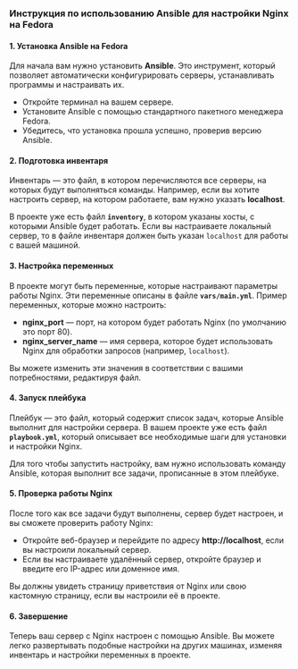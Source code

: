 ### Инструкция по использованию Ansible для настройки Nginx на Fedora

#### 1. Установка Ansible на Fedora

Для начала вам нужно установить **Ansible**. Это инструмент, который позволяет автоматически конфигурировать серверы, устанавливать программы и настраивать их.

- Откройте терминал на вашем сервере.
- Установите Ansible с помощью стандартного пакетного менеджера Fedora. 
- Убедитесь, что установка прошла успешно, проверив версию Ansible.

#### 2. Подготовка инвентаря

Инвентарь — это файл, в котором перечисляются все серверы, на которых будут выполняться команды. Например, если вы хотите настроить сервер, на котором работаете, вам нужно указать **localhost**. 

В проекте уже есть файл **`inventory`**, в котором указаны хосты, с которыми Ansible будет работать. Если вы настраиваете локальный сервер, то в файле инвентаря должен быть указан `localhost` для работы с вашей машиной.

#### 3. Настройка переменных

В проекте могут быть переменные, которые настраивают параметры работы Nginx. Эти переменные описаны в файле **`vars/main.yml`**. Пример переменных, которые можно настроить:

- **nginx_port** — порт, на котором будет работать Nginx (по умолчанию это порт 80).
- **nginx_server_name** — имя сервера, которое будет использовать Nginx для обработки запросов (например, `localhost`).

Вы можете изменить эти значения в соответствии с вашими потребностями, редактируя файл.

#### 4. Запуск плейбука

Плейбук — это файл, который содержит список задач, которые Ansible выполнит для настройки сервера. В вашем проекте уже есть файл **`playbook.yml`**, который описывает все необходимые шаги для установки и настройки Nginx.

Для того чтобы запустить настройку, вам нужно использовать команду Ansible, которая выполнит все задачи, прописанные в этом плейбуке.

#### 5. Проверка работы Nginx

После того как все задачи будут выполнены, сервер будет настроен, и вы сможете проверить работу Nginx:

- Откройте веб-браузер и перейдите по адресу **http://localhost**, если вы настроили локальный сервер.
- Если вы настраиваете удалённый сервер, откройте браузер и введите его IP-адрес или доменное имя.

Вы должны увидеть страницу приветствия от Nginx или свою кастомную страницу, если вы настроили её в проекте.

#### 6. Завершение

Теперь ваш сервер с Nginx настроен с помощью Ansible. Вы можете легко развертывать подобные настройки на других машинах, изменяя инвентарь и настройки переменных в проекте.

